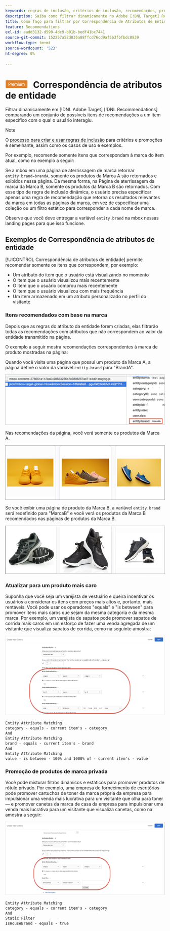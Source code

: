 ```yaml
---
keywords: regras de inclusão, critérios de inclusão, recomendações, promoção, promoções, filtragem dinâmica, dinâmica, correspondência de atributos de entidade
description: Saiba como filtrar dinamicamente no Adobe [!DNL Target] Recommendations comparando um conjunto de itens em potencial a um item específico com o qual o usuário interagiu.
title: Como faço para filtrar por Correspondência de Atributos de Entidade nas Atividades do Recommendations?
feature: Recommendations
exl-id: aadd3132-d590-4dc9-b01b-bedf41bc7441
source-git-commit: 152257a52d836a88ffcd76cd9af5b3fbfbdc0839
workflow-type: tm+mt
source-wordcount: '523'
ht-degree: 0%

---
```


# ![PREMIUM](/help/main/assets/premium.png) Correspondência de atributos de entidade

Filtrar dinamicamente em [!DNL Adobe Target] [!DNL Recommendations] comparando um conjunto de possíveis itens de recomendações a um item específico com o qual o usuário interagiu.

>[!NOTE]
>
>O [processo para criar e usar regras de inclusão](/help/main/c-recommendations/c-algorithms/use-dynamic-and-static-inclusion-rules.md) para critérios e promoções é semelhante, assim como os casos de uso e exemplos.

Por exemplo, recomende somente itens que correspondam à marca do item atual, como no exemplo a seguir:

Se a mbox em uma página de aterrissagem de marca retornar `entity.brand=brandA`, somente os produtos da Marca A são retornados e exibidos nessa página. Da mesma forma, na Página de aterrissagem da marca da Marca B, somente os produtos da Marca B são retornados. Com esse tipo de regra de inclusão dinâmica, o usuário precisa especificar apenas uma regra de recomendação que retorna os resultados relevantes da marca em todas as páginas da marca, em vez de especificar uma coleção ou um filtro estático para corresponder a cada nome de marca.

Observe que você deve entregar a variável `entity.brand` na mbox nessas landing pages para que isso funcione.

## Exemplos de Correspondência de atributos de entidade

[!UICONTROL Correspondência de atributos de entidade] permite recomendar somente os itens que correspondem, por exemplo:

* Um atributo do item que o usuário está visualizando no momento
* O item que o usuário visualizou mais recentemente
* O item que o usuário comprou mais recentemente
* O item que o usuário visualizou com mais frequência
* Um item armazenado em um atributo personalizado no perfil do visitante

### Itens recomendados com base na marca

Depois que as regras do atributo da entidade forem criadas, elas filtrarão todas as recomendações com atributos que não correspondem ao valor da entidade transmitido na página.

O exemplo a seguir mostra recomendações correspondentes à marca de produto mostradas na página:

Quando você visita uma página que possui um produto da Marca A, a página define o valor da variável `entity.brand` para &quot;BrandA&quot;.

![Exemplo de chamada do Target](/help/main/c-recommendations/c-algorithms/assets/example-target-call.png)

Nas recomendações da página, você verá somente os produtos da Marca A.

![Recomendações da marca A](/help/main/c-recommendations/c-algorithms/assets/brandA.png)

Se você exibir uma página de produto da Marca B, a variável `entity.brand` será redefinido para &quot;MarcaB&quot; e você verá os produtos da Marca B recomendados nas páginas de produtos da Marca B.

![Recomendações da Marca B](/help/main/c-recommendations/c-algorithms/assets/brandB.png)

### Atualizar para um produto mais caro

Suponha que você seja um varejista de vestuário e queira incentivar os usuários a considerar os itens com preços mais altos e, portanto, mais rentáveis. Você pode usar os operadores &quot;equals&quot; e &quot;is between&quot; para promover itens mais caros que sejam da mesma categoria e da mesma marca. Por exemplo, um varejista de sapatos pode promover sapatos de corrida mais caros em um esforço de fazer uma venda agregada de um visitante que visualiza sapatos de corrida, como na seguinte amostra:

![Aumento](/help/main/c-recommendations/c-algorithms/assets/upsell.png)

```
Entity Attribute Matching
category - equals - current item's - category 
And 
Entity Attribute Matching
brand - equals - current item's - brand 
And 
Entity Attribute Matching
value - is between - 100% and 1000% of - current item's - value
```

### Promoção de produtos de marca privada

Você pode misturar filtros dinâmicos e estáticos para promover produtos de rótulo privado. Por exemplo, uma empresa de fornecimento de escritórios pode promover cartuchos de toner da marca própria da empresa para impulsionar uma venda mais lucrativa para um visitante que olha para toner — e promover canetas da marca de casa da empresa para impulsionar uma venda mais lucrativa para um visitante que visualiza canetas, como na amostra a seguir:

![House Brand](/help/main/c-recommendations/c-algorithms/assets/housebrand.png)

```
Entity Attribute Matching
category - equals - current item's - category 
And
Static Filter
IsHouseBrand - equals - true
```
